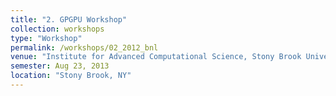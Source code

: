 ```yaml
---
title: "2. GPGPU Workshop"
collection: workshops
type: "Workshop"
permalink: /workshops/02_2012_bnl
venue: "Institute for Advanced Computational Science, Stony Brook University"
semester: Aug 23, 2013
location: "Stony Brook, NY"
---
```


